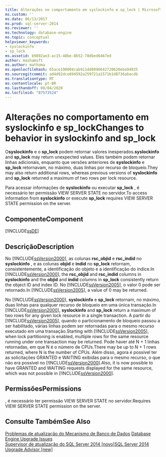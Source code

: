 ```yaml
---
title: Alterações no comportamento em syslockinfo e sp_lock | Microsoft Docs
ms.custom: ''
ms.date: 06/13/2017
ms.prod: sql-server-2014
ms.reviewer: ''
ms.technology: database-engine
ms.topic: conceptual
helpviewer_keywords:
- syslockinfo
- sp_lock
ms.assetid: b9892ae3-ac15-48be-8b52-78dbed6467ed
author: mashamsft
ms.author: mathoma
ms.openlocfilehash: 65ace190004cab911dd8996642720620eba94935
ms.sourcegitcommit: ad4d92dce894592a259721a1571b1d8736abacdb
ms.translationtype: MT
ms.contentlocale: pt-BR
ms.lasthandoff: 08/04/2020
ms.locfileid: "87573524"
---
```

# <a name="changes-to-behavior-in-syslockinfo-and-sp_lock"></a><span data-ttu-id="29ec4-102">Alterações no comportamento em syslockinfo e sp_lock</span><span class="sxs-lookup"><span data-stu-id="29ec4-102">Changes to behavior in syslockinfo and sp_lock</span></span>
  <span data-ttu-id="29ec4-103">O**syslockinfo** e o **sp_lock** podem retornar valores inesperados.</span><span class="sxs-lookup"><span data-stu-id="29ec4-103">**syslockinfo** and **sp_lock** may return unexpected values.</span></span> <span data-ttu-id="29ec4-104">Eles também podem retornar linhas adicionais, enquanto que versões anteriores de **syslockinfo** e **sp_lock** retornavam, no máximo, duas linhas por recurso de bloqueio.</span><span class="sxs-lookup"><span data-stu-id="29ec4-104">They may also return additional rows, whereas previous versions of **syslockinfo** and **sp_lock** returned a maximum of two rows per lock resource.</span></span>  
  
 <span data-ttu-id="29ec4-105">Para acessar informações de **syslockinfo** ou executar **sp_lock** , é necessário ter permissão VIEW SERVER STATE no servidor.</span><span class="sxs-lookup"><span data-stu-id="29ec4-105">To access information from **syslockinfo** or execute **sp_lock** requires VIEW SERVER STATE permission on the server.</span></span>  
  
## <a name="component"></a><span data-ttu-id="29ec4-106">Componente</span><span class="sxs-lookup"><span data-stu-id="29ec4-106">Component</span></span>  
 [!INCLUDE[ssDE](../../includes/ssde-md.md)]  
  
## <a name="description"></a><span data-ttu-id="29ec4-107">Descrição</span><span class="sxs-lookup"><span data-stu-id="29ec4-107">Description</span></span>  
 <span data-ttu-id="29ec4-108">No [!INCLUDE[ssVersion2000](../../includes/ssversion2000-md.md)], as colunas **rsc_objid** e **rsc_indid** no **syslockinfo** , e as colunas **objid** e **indid** no **sp_lock** retornam, consistentemente, a identificação do objeto e a identificação do índice.</span><span class="sxs-lookup"><span data-stu-id="29ec4-108">In [!INCLUDE[ssVersion2000](../../includes/ssversion2000-md.md)], the **rsc_objid** and **rsc_indid** columns in **syslockinfo** and the **objid** and **indid** columns in **sp_lock** consistently return the object ID and index ID.</span></span> <span data-ttu-id="29ec4-109">No [!INCLUDE[ssVersion2005](../../includes/ssversion2005-md.md)], o valor 0 pode ser retornado.</span><span class="sxs-lookup"><span data-stu-id="29ec4-109">In [!INCLUDE[ssVersion2005](../../includes/ssversion2005-md.md)], a value of 0 may be returned.</span></span>  
  
 <span data-ttu-id="29ec4-110">No [!INCLUDE[ssVersion2000](../../includes/ssversion2000-md.md)], **syslockinfo** e **sp_lock** retornam, no máximo, duas linhas para qualquer recurso de bloqueio em uma única transação.</span><span class="sxs-lookup"><span data-stu-id="29ec4-110">In [!INCLUDE[ssVersion2000](../../includes/ssversion2000-md.md)], **syslockinfo** and **sp_lock** return a maximum of two rows for any given lock resource in a single transaction.</span></span> <span data-ttu-id="29ec4-111">A partir do [!INCLUDE[ssVersion2005](../../includes/ssversion2005-md.md)], quando o particionamento de bloqueio passou a ser habilitado, várias linhas podem ser retornadas para o mesmo recurso executado em uma transação.</span><span class="sxs-lookup"><span data-stu-id="29ec4-111">Starting with [!INCLUDE[ssVersion2005](../../includes/ssversion2005-md.md)], when lock partitioning is enabled, multiple rows for the same resource running under one transaction may be returned.</span></span> <span data-ttu-id="29ec4-112">Pode haver até N + 1 linhas retornadas, em que N é o número de CPUs.</span><span class="sxs-lookup"><span data-stu-id="29ec4-112">There may be up to N + 1 rows returned, where N is the number of CPUs.</span></span> <span data-ttu-id="29ec4-113">Além disso, agora é possível ter as solicitações GRANTED e WAITING exibidas para o mesmo recurso, o que não era possível no [!INCLUDE[ssVersion2000](../../includes/ssversion2000-md.md)].</span><span class="sxs-lookup"><span data-stu-id="29ec4-113">Also, it is now possible to have GRANTED and WAITING requests displayed for the same resource, which was not possible in [!INCLUDE[ssVersion2000](../../includes/ssversion2000-md.md)].</span></span>  
  
## <a name="permissions"></a><span data-ttu-id="29ec4-114">Permissões</span><span class="sxs-lookup"><span data-stu-id="29ec4-114">Permissions</span></span>  
 <span data-ttu-id="29ec4-115">, é necessário ter permissão VIEW SERVER STATE no servidor.</span><span class="sxs-lookup"><span data-stu-id="29ec4-115">Requires VIEW SERVER STATE permission on the server.</span></span>  
  
## <a name="see-also"></a><span data-ttu-id="29ec4-116">Consulte Também</span><span class="sxs-lookup"><span data-stu-id="29ec4-116">See Also</span></span>  
 <span data-ttu-id="29ec4-117">[Problemas de atualização do Mecanismo de Banco de Dados](../../../2014/sql-server/install/database-engine-upgrade-issues.md) </span><span class="sxs-lookup"><span data-stu-id="29ec4-117">[Database Engine Upgrade Issues](../../../2014/sql-server/install/database-engine-upgrade-issues.md) </span></span>  
 [<span data-ttu-id="29ec4-118">Supervisor de atualização do SQL Server 2014 &#91;novo&#93;</span><span class="sxs-lookup"><span data-stu-id="29ec4-118">SQL Server 2014 Upgrade Advisor &#91;new&#93;</span></span>](sql-server-2014-upgrade-advisor.md)  
  
  

